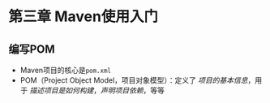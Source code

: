 # 第三章 Maven使用入门

## 编写POM

+ Maven项目的核心是`pom.xml`
+ POM（Project Object Model，项目对象模型）：定义了 *项目的基本信息*，用于 *描述项目是如何构建*，*声明项目依赖*，等等

